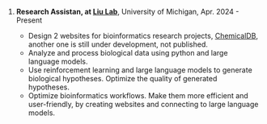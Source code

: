 
1. **Research Assistan, at <a href="https://jieliu6.github.io/" target="_blank">Liu Lab</a>**, University of Michigan, Apr. 2024 - Present

    - Design 2 websites for bioinformatics research projects, <a href="http://chemperturbdb.weill.cornell.edu/" target="_blank">ChemicalDB</a>, another one is still under development, not published.
    - Analyze and process biological data using python and large language models.
    - Use reinforcement learning and large language models to generate biological hypotheses. Optimize the quality of generated hypotheses.
    - Optimize bioinformatics workflows. Make them more efficient and user-friendly, by creating websites and connecting to large language models.

